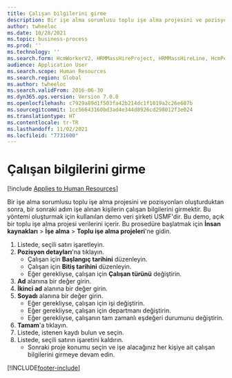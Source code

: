 ```yaml
---
title: Çalışan bilgilerini girme
description: Bir işe alma sorumlusu toplu işe alma projesini ve pozisyonları oluşturduktan sonra, bir sonraki adım işe alınan kişilerin çalışan bilgilerini girmektir.
author: twheeloc
ms.date: 10/28/2021
ms.topic: business-process
ms.prod: ''
ms.technology: ''
ms.search.form: HcmWorkerV2, HRMMassHireProject, HRMMassHireLine, HcmPersonnelManagementWorkspace
audience: Application User
ms.search.scope: Human Resources
ms.search.region: Global
ms.author: twheeloc
ms.search.validFrom: 2016-06-30
ms.dyn365.ops.version: Version 7.0.0
ms.openlocfilehash: c7929a89d1f503fa42b214dc1f1019a2c26e607b
ms.sourcegitcommit: 1cc56643160bd3ad4e344d8926cd298012f3e024
ms.translationtype: HT
ms.contentlocale: tr-TR
ms.lasthandoff: 11/02/2021
ms.locfileid: "7731600"
---
```

# <a name="enter-worker-information"></a>Çalışan bilgilerini girme

[!include [Applies to Human Resources](../includes/applies-to-hr.md)]



Bir işe alma sorumlusu toplu işe alma projesini ve pozisyonları oluşturduktan sonra, bir sonraki adım işe alınan kişilerin çalışan bilgilerini girmektir. Bu yöntemi oluşturmak için kullanılan demo veri şirketi USMF'dir. Bu demo, açık bir toplu işe alma projesi verilerini içerir. Bu prosedüre başlatmak için **İnsan kaynakları** > **İşe alma** > **Toplu işe alma projeleri**'ne gidin.

1. Listede, seçili satırı işaretleyin.
2. **Pozisyon detayları**'na tıklayın.
    * Çalışan için **Başlangıç tarihini** düzenleyin.  
    * Çalışan için **Bitiş tarihini** düzenleyin.  
    * Eğer gerekliyse, çalışan için **Çalışan türünü** değiştirin.  
3. **Ad** alanına bir değer girin.
4. **İkinci ad** alanına bir değer girin.
5. **Soyadı** alanına bir değer girin.
    * Eğer gerekliyse, çalışan için işi değiştirin.  
    * Eğer gerekliyse, çalışan için departmanı değiştirin.  
    * Eğer gerekliyse, çalışanın tam zamanlı eşdeğeri durumunu değiştirin.  
6. **Tamam**'a tıklayın.
7. Listede, istenen kaydı bulun ve seçin.
8. Listede, seçili satırın işaretini kaldırın.
    * Sonraki proje konumu seçin ve işe alacağınız her kişiye ait çalışan bilgilerini girmeye devam edin.  



[!INCLUDE[footer-include](../includes/footer-banner.md)]

